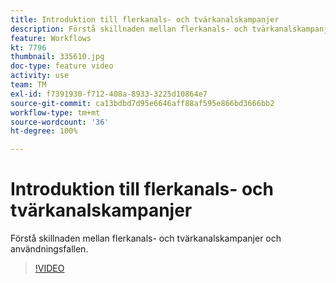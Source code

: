 ```yaml
---
title: Introduktion till flerkanals- och tvärkanalskampanjer
description: Förstå skillnaden mellan flerkanals- och tvärkanalskampanjer och användningsfallen.
feature: Workflows
kt: 7796
thumbnail: 335610.jpg
doc-type: feature video
activity: use
team: TM
exl-id: f7391930-f712-408a-8933-3225d10864e7
source-git-commit: ca13bdbd7d95e6646aff88af595e866bd3666bb2
workflow-type: tm+mt
source-wordcount: '36'
ht-degree: 100%

---
```


# Introduktion till flerkanals- och tvärkanalskampanjer

Förstå skillnaden mellan flerkanals- och tvärkanalskampanjer och användningsfallen.

>[!VIDEO](https://video.tv.adobe.com/v/335610?quality=12)
